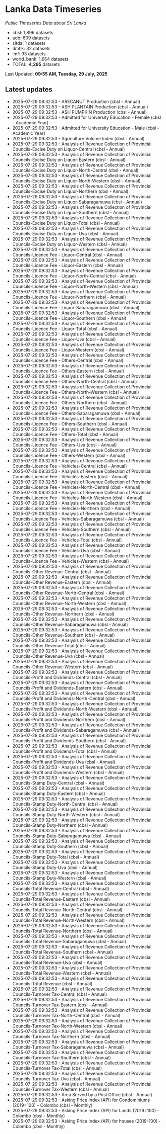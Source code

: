 # Lanka Data Timeseries
*Public Timeseries Data about Sri Lanka*

* cbsl: 1,896 datasets
* adb: 609 datasets
* sltda: 1 datasets
* dmtlk: 32 datasets
* imf: 93 datasets
* world_bank: 1,664 datasets
* TOTAL: **4,295** datasets

Last Updated: **09:55 AM, Tuesday, 29 July, 2025**

## Latest updates

* 2025-07-29 09:32:53 - ARECANUT Production (cbsl - Annual)
* 2025-07-29 09:32:53 - ASH PLANTAIN Production (cbsl - Annual)
* 2025-07-29 09:32:53 - ASH PUMPKIN Production (cbsl - Annual)
* 2025-07-29 09:32:53 - Admitted for University Education - Female (cbsl - Academic Year)
* 2025-07-29 09:32:53 - Admitted for University Education - Male (cbsl - Academic Year)
* 2025-07-29 09:32:53 - Agriculture Volume Index (cbsl - Annual)
* 2025-07-29 09:32:53 - Analysis of Revenue Collection of Provincial Councils-Excise Duty on Liquor-Central (cbsl - Annual)
* 2025-07-29 09:32:53 - Analysis of Revenue Collection of Provincial Councils-Excise Duty on Liquor-Eastern (cbsl - Annual)
* 2025-07-29 09:32:53 - Analysis of Revenue Collection of Provincial Councils-Excise Duty on Liquor-North-Central (cbsl - Annual)
* 2025-07-29 09:32:53 - Analysis of Revenue Collection of Provincial Councils-Excise Duty on Liquor-North-Western (cbsl - Annual)
* 2025-07-29 09:32:53 - Analysis of Revenue Collection of Provincial Councils-Excise Duty on Liquor-Northern (cbsl - Annual)
* 2025-07-29 09:32:53 - Analysis of Revenue Collection of Provincial Councils-Excise Duty on Liquor-Sabaragamuwa (cbsl - Annual)
* 2025-07-29 09:32:53 - Analysis of Revenue Collection of Provincial Councils-Excise Duty on Liquor-Southern (cbsl - Annual)
* 2025-07-29 09:32:53 - Analysis of Revenue Collection of Provincial Councils-Excise Duty on Liquor-Total (cbsl - Annual)
* 2025-07-29 09:32:53 - Analysis of Revenue Collection of Provincial Councils-Excise Duty on Liquor-Uva (cbsl - Annual)
* 2025-07-29 09:32:53 - Analysis of Revenue Collection of Provincial Councils-Excise Duty on Liquor-Western (cbsl - Annual)
* 2025-07-29 09:32:53 - Analysis of Revenue Collection of Provincial Councils-Licence Fee - Liquor-Central (cbsl - Annual)
* 2025-07-29 09:32:53 - Analysis of Revenue Collection of Provincial Councils-Licence Fee - Liquor-Eastern (cbsl - Annual)
* 2025-07-29 09:32:53 - Analysis of Revenue Collection of Provincial Councils-Licence Fee - Liquor-North-Central (cbsl - Annual)
* 2025-07-29 09:32:53 - Analysis of Revenue Collection of Provincial Councils-Licence Fee - Liquor-North-Western (cbsl - Annual)
* 2025-07-29 09:32:53 - Analysis of Revenue Collection of Provincial Councils-Licence Fee - Liquor-Northern (cbsl - Annual)
* 2025-07-29 09:32:53 - Analysis of Revenue Collection of Provincial Councils-Licence Fee - Liquor-Sabaragamuwa (cbsl - Annual)
* 2025-07-29 09:32:53 - Analysis of Revenue Collection of Provincial Councils-Licence Fee - Liquor-Southern (cbsl - Annual)
* 2025-07-29 09:32:53 - Analysis of Revenue Collection of Provincial Councils-Licence Fee - Liquor-Total (cbsl - Annual)
* 2025-07-29 09:32:53 - Analysis of Revenue Collection of Provincial Councils-Licence Fee - Liquor-Uva (cbsl - Annual)
* 2025-07-29 09:32:53 - Analysis of Revenue Collection of Provincial Councils-Licence Fee - Liquor-Western (cbsl - Annual)
* 2025-07-29 09:32:53 - Analysis of Revenue Collection of Provincial Councils-Licence Fee - Others-Central (cbsl - Annual)
* 2025-07-29 09:32:53 - Analysis of Revenue Collection of Provincial Councils-Licence Fee - Others-Eastern (cbsl - Annual)
* 2025-07-29 09:32:53 - Analysis of Revenue Collection of Provincial Councils-Licence Fee - Others-North-Central (cbsl - Annual)
* 2025-07-29 09:32:53 - Analysis of Revenue Collection of Provincial Councils-Licence Fee - Others-North-Western (cbsl - Annual)
* 2025-07-29 09:32:53 - Analysis of Revenue Collection of Provincial Councils-Licence Fee - Others-Northern (cbsl - Annual)
* 2025-07-29 09:32:53 - Analysis of Revenue Collection of Provincial Councils-Licence Fee - Others-Sabaragamuwa (cbsl - Annual)
* 2025-07-29 09:32:53 - Analysis of Revenue Collection of Provincial Councils-Licence Fee - Others-Southern (cbsl - Annual)
* 2025-07-29 09:32:53 - Analysis of Revenue Collection of Provincial Councils-Licence Fee - Others-Total (cbsl - Annual)
* 2025-07-29 09:32:53 - Analysis of Revenue Collection of Provincial Councils-Licence Fee - Others-Uva (cbsl - Annual)
* 2025-07-29 09:32:53 - Analysis of Revenue Collection of Provincial Councils-Licence Fee - Others-Western (cbsl - Annual)
* 2025-07-29 09:32:53 - Analysis of Revenue Collection of Provincial Councils-Licence Fee - Vehicles-Central (cbsl - Annual)
* 2025-07-29 09:32:53 - Analysis of Revenue Collection of Provincial Councils-Licence Fee - Vehicles-Eastern (cbsl - Annual)
* 2025-07-29 09:32:53 - Analysis of Revenue Collection of Provincial Councils-Licence Fee - Vehicles-North-Central (cbsl - Annual)
* 2025-07-29 09:32:53 - Analysis of Revenue Collection of Provincial Councils-Licence Fee - Vehicles-North-Western (cbsl - Annual)
* 2025-07-29 09:32:53 - Analysis of Revenue Collection of Provincial Councils-Licence Fee - Vehicles-Northern (cbsl - Annual)
* 2025-07-29 09:32:53 - Analysis of Revenue Collection of Provincial Councils-Licence Fee - Vehicles-Sabaragamuwa (cbsl - Annual)
* 2025-07-29 09:32:53 - Analysis of Revenue Collection of Provincial Councils-Licence Fee - Vehicles-Southern (cbsl - Annual)
* 2025-07-29 09:32:53 - Analysis of Revenue Collection of Provincial Councils-Licence Fee - Vehicles-Total (cbsl - Annual)
* 2025-07-29 09:32:53 - Analysis of Revenue Collection of Provincial Councils-Licence Fee - Vehicles-Uva (cbsl - Annual)
* 2025-07-29 09:32:53 - Analysis of Revenue Collection of Provincial Councils-Licence Fee - Vehicles-Western (cbsl - Annual)
* 2025-07-29 09:32:53 - Analysis of Revenue Collection of Provincial Councils-Other Revenue-Central (cbsl - Annual)
* 2025-07-29 09:32:53 - Analysis of Revenue Collection of Provincial Councils-Other Revenue-Eastern (cbsl - Annual)
* 2025-07-29 09:32:53 - Analysis of Revenue Collection of Provincial Councils-Other Revenue-North-Central (cbsl - Annual)
* 2025-07-29 09:32:53 - Analysis of Revenue Collection of Provincial Councils-Other Revenue-North-Western (cbsl - Annual)
* 2025-07-29 09:32:53 - Analysis of Revenue Collection of Provincial Councils-Other Revenue-Northern (cbsl - Annual)
* 2025-07-29 09:32:53 - Analysis of Revenue Collection of Provincial Councils-Other Revenue-Sabaragamuwa (cbsl - Annual)
* 2025-07-29 09:32:53 - Analysis of Revenue Collection of Provincial Councils-Other Revenue-Southern (cbsl - Annual)
* 2025-07-29 09:32:53 - Analysis of Revenue Collection of Provincial Councils-Other Revenue-Total (cbsl - Annual)
* 2025-07-29 09:32:53 - Analysis of Revenue Collection of Provincial Councils-Other Revenue-Uva (cbsl - Annual)
* 2025-07-29 09:32:53 - Analysis of Revenue Collection of Provincial Councils-Other Revenue-Western (cbsl - Annual)
* 2025-07-29 09:32:53 - Analysis of Revenue Collection of Provincial Councils-Profit and Dividends-Central (cbsl - Annual)
* 2025-07-29 09:32:53 - Analysis of Revenue Collection of Provincial Councils-Profit and Dividends-Eastern (cbsl - Annual)
* 2025-07-29 09:32:53 - Analysis of Revenue Collection of Provincial Councils-Profit and Dividends-North-Central (cbsl - Annual)
* 2025-07-29 09:32:53 - Analysis of Revenue Collection of Provincial Councils-Profit and Dividends-North-Western (cbsl - Annual)
* 2025-07-29 09:32:53 - Analysis of Revenue Collection of Provincial Councils-Profit and Dividends-Northern (cbsl - Annual)
* 2025-07-29 09:32:53 - Analysis of Revenue Collection of Provincial Councils-Profit and Dividends-Sabaragamuwa (cbsl - Annual)
* 2025-07-29 09:32:53 - Analysis of Revenue Collection of Provincial Councils-Profit and Dividends-Southern (cbsl - Annual)
* 2025-07-29 09:32:53 - Analysis of Revenue Collection of Provincial Councils-Profit and Dividends-Total (cbsl - Annual)
* 2025-07-29 09:32:53 - Analysis of Revenue Collection of Provincial Councils-Profit and Dividends-Uva (cbsl - Annual)
* 2025-07-29 09:32:53 - Analysis of Revenue Collection of Provincial Councils-Profit and Dividends-Western (cbsl - Annual)
* 2025-07-29 09:32:53 - Analysis of Revenue Collection of Provincial Councils-Stamp Duty-Central (cbsl - Annual)
* 2025-07-29 09:32:53 - Analysis of Revenue Collection of Provincial Councils-Stamp Duty-Eastern (cbsl - Annual)
* 2025-07-29 09:32:53 - Analysis of Revenue Collection of Provincial Councils-Stamp Duty-North-Central (cbsl - Annual)
* 2025-07-29 09:32:53 - Analysis of Revenue Collection of Provincial Councils-Stamp Duty-North-Western (cbsl - Annual)
* 2025-07-29 09:32:53 - Analysis of Revenue Collection of Provincial Councils-Stamp Duty-Northern (cbsl - Annual)
* 2025-07-29 09:32:53 - Analysis of Revenue Collection of Provincial Councils-Stamp Duty-Sabaragamuwa (cbsl - Annual)
* 2025-07-29 09:32:53 - Analysis of Revenue Collection of Provincial Councils-Stamp Duty-Southern (cbsl - Annual)
* 2025-07-29 09:32:53 - Analysis of Revenue Collection of Provincial Councils-Stamp Duty-Total (cbsl - Annual)
* 2025-07-29 09:32:53 - Analysis of Revenue Collection of Provincial Councils-Stamp Duty-Uva (cbsl - Annual)
* 2025-07-29 09:32:53 - Analysis of Revenue Collection of Provincial Councils-Stamp Duty-Western (cbsl - Annual)
* 2025-07-29 09:32:53 - Analysis of Revenue Collection of Provincial Councils-Total Revenue-Central (cbsl - Annual)
* 2025-07-29 09:32:53 - Analysis of Revenue Collection of Provincial Councils-Total Revenue-Eastern (cbsl - Annual)
* 2025-07-29 09:32:53 - Analysis of Revenue Collection of Provincial Councils-Total Revenue-North-Central (cbsl - Annual)
* 2025-07-29 09:32:53 - Analysis of Revenue Collection of Provincial Councils-Total Revenue-North-Western (cbsl - Annual)
* 2025-07-29 09:32:53 - Analysis of Revenue Collection of Provincial Councils-Total Revenue-Northern (cbsl - Annual)
* 2025-07-29 09:32:53 - Analysis of Revenue Collection of Provincial Councils-Total Revenue-Sabaragamuwa (cbsl - Annual)
* 2025-07-29 09:32:53 - Analysis of Revenue Collection of Provincial Councils-Total Revenue-Southern (cbsl - Annual)
* 2025-07-29 09:32:53 - Analysis of Revenue Collection of Provincial Councils-Total Revenue-Uva (cbsl - Annual)
* 2025-07-29 09:32:53 - Analysis of Revenue Collection of Provincial Councils-Total Revenue-Western (cbsl - Annual)
* 2025-07-29 09:32:53 - Analysis of Revenue Collection of Provincial Councils-Total Revenue (cbsl - Annual)
* 2025-07-29 09:32:53 - Analysis of Revenue Collection of Provincial Councils-Turnover Tax-Central (cbsl - Annual)
* 2025-07-29 09:32:53 - Analysis of Revenue Collection of Provincial Councils-Turnover Tax-Eastern (cbsl - Annual)
* 2025-07-29 09:32:53 - Analysis of Revenue Collection of Provincial Councils-Turnover Tax-North-Central (cbsl - Annual)
* 2025-07-29 09:32:53 - Analysis of Revenue Collection of Provincial Councils-Turnover Tax-North-Western (cbsl - Annual)
* 2025-07-29 09:32:53 - Analysis of Revenue Collection of Provincial Councils-Turnover Tax-Northern (cbsl - Annual)
* 2025-07-29 09:32:53 - Analysis of Revenue Collection of Provincial Councils-Turnover Tax-Sabaragamuwa (cbsl - Annual)
* 2025-07-29 09:32:53 - Analysis of Revenue Collection of Provincial Councils-Turnover Tax-Southern (cbsl - Annual)
* 2025-07-29 09:32:53 - Analysis of Revenue Collection of Provincial Councils-Turnover Tax-Total (cbsl - Annual)
* 2025-07-29 09:32:53 - Analysis of Revenue Collection of Provincial Councils-Turnover Tax-Uva (cbsl - Annual)
* 2025-07-29 09:32:53 - Analysis of Revenue Collection of Provincial Councils-Turnover Tax-Western (cbsl - Annual)
* 2025-07-29 09:32:53 - Area Served by a Post Office (cbsl - Annual)
* 2025-07-29 09:32:53 - Asking Price Index (API) for Condominiums (2019=100) - Colombo (cbsl - Monthly)
* 2025-07-29 09:32:53 - Asking Price Index (API) for Lands (2019=100) - Colombo (cbsl - Monthly)
* 2025-07-29 09:32:53 - Asking Price Index (API) for houses (2019-100) - Colombo (cbsl - Monthly)